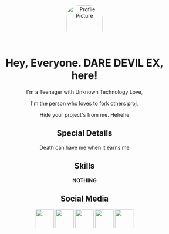 <div align="center">

<img src="https://github.com/dare-devil-ex/dare-devil-ex/assets/165525332/d5f0c12c-57e3-41f4-b90a-eec590df473d" alt="Profile Picture" style="width: 100px; height: 100px; border-radius: 35px;">

# Hey, Everyone. DARE DEVIL EX, here!

I'm a Teenager with Unknown Technology Love,

I'm the person who loves to fork others proj,

Hide your project's from me. Hehehe


## Special Details

Death can have me when it earns me

## Skills
 **NOTHING**

## Social Media
<a href="https://instagram.com/dare_devil_ex"><img src="https://github.com/dare-devil-ex/dare-devil-ex/assets/165525332/9f9bea29-36be-4c35-87b0-3edda9c23405" width="50" height="50"></a>
<a href="https://t.me/dare_devil_ex"><img src="https://github.com/dare-devil-ex/dare-devil-ex/assets/165525332/32c826c6-bd44-433d-a1b8-0dc856ebe1d9" width="50" height="50"></a>
<a href="https://www.reddit.com/u/dare_devil_ex"><img src="https://github.com/dare-devil-ex/dare-devil-ex/assets/165525332/29ccdce5-86d0-49d7-8a9a-6fe03f94ab35" width="50" height="50"></a>
<a href="https://x.com/dare_devil_ex"><img src="https://github.com/dare-devil-ex/dare-devil-ex/assets/165525332/7407c79f-4fc8-4e48-94a7-e063d8c63475" width="50" height="50"></a>
<a href="https://facebook.com/dare.devil.ex"><img src="https://github.com/dare-devil-ex/dare-devil-ex/assets/165525332/af932795-73df-4686-89a6-f6e0ce0c09fc" width="50" height="50"></a>
</div>
